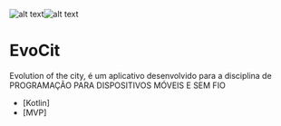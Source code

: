 ![alt text](https://upload.wikimedia.org/wikipedia/commons/b/b5/Kotlin-logo.png)![alt text](http://tools.android.com/_/rsrc/1466714645680/recent/androidstudio22preview4available/AndroidStudio2.jpg)
# EvoCit
Evolution of the city, é um aplicativo desenvolvido para a disciplina de PROGRAMAÇÃO PARA DISPOSITIVOS MÓVEIS E SEM FIO

- [Kotlin]
- [MVP]

